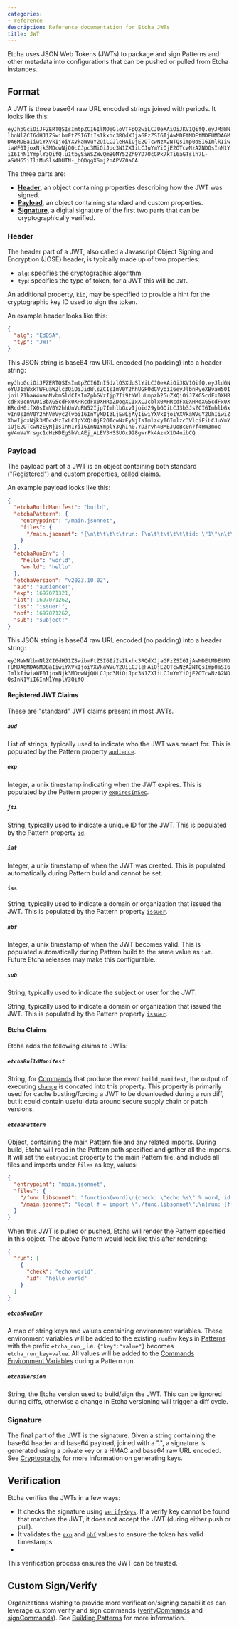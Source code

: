 ```yaml
---
categories:
- reference
description: Reference documentation for Etcha JWTs
title: JWT
---
```


Etcha uses JSON Web Tokens (JWTs) to package and sign Patterns and other metadata into configurations that can be pushed or pulled from Etcha instances.

## Format

A JWT is three base64 raw URL encoded strings joined with periods.  It looks like this:

`eyJhbGciOiJFZERTQSIsImtpZCI6IlNOeGloVTFpQ2wiLCJ0eXAiOiJKV1QifQ.eyJMaWNlbnNlZCI6dHJ1ZSwibmFtZSI6IiIsIkxhc3RQdXJjaGFzZSI6IjAwMDEtMDEtMDFUMDA6MDA6MDBaIiwiYXVkIjoiYXVkaWVuY2UiLCJleHAiOjE2OTcwNzA2NTQsImp0aSI6ImlkIiwiaWF0IjoxNjk3MDcwNjQ0LCJpc3MiOiJpc3N1ZXIiLCJuYmYiOjE2OTcwNzA2NDQsInN1YiI6InN1YmplY3QifQ.u1tbySaWSZWvQmB0MY52Zh9YD7OcGPk7kTi6aGTsln7L-aSWH65iIliMuSls4DUTN-_bQDqgXSmj2nAPVZ0aCA`

The three parts are:

- [**Header**](#header), an object containing properties describing how the JWT was signed.
- [**Payload**](#payload), an object containing standard and custom properties.
- [**Signature**](#signature), a digital signature of the first two parts that can be cryptographically verified.

### Header

The header part of a JWT, also called a Javascript Object Signing and Encryption (JOSE) header, is typically made up of two properties:

- `alg`: specifies the cryptographic algorithm
- `typ`: specifies the type of token, for a JWT this will be `JWT`.

An additional property, `kid`, may be specified to provide a hint for the cryptographic key ID used to sign the token.

An example header looks like this:

```json
{
  "alg": "EdDSA",
  "typ": "JWT"
}
```

This JSON string is base64 raw URL encoded (no padding) into a header string:

`eyJhbGciOiJFZERTQSIsImtpZCI6InI5dzlOSXdoSlYiLCJ0eXAiOiJKV1QifQ.eyJldGNoYUJ1aWxkTWFuaWZlc3QiOiJidWlsZCIsImV0Y2hhUGF0dGVybiI6eyJlbnRyeXBvaW50IjoiL21haW4uanNvbm5ldCIsImZpbGVzIjp7Ii9tYWluLmpzb25uZXQiOiJ7XG5cdFx0XHRcdFx0cnVuOiBbXG5cdFx0XHRcdFx0XHRpZDogXCIxXCJcblx0XHRcdFx0XHRdXG5cdFx0XHRcdH0ifX0sImV0Y2hhUnVuRW52Ijp7ImhlbGxvIjoid29ybGQiLCJ3b3JsZCI6ImhlbGxvIn0sImV0Y2hhVmVyc2lvbiI6InYyMDIzLjEwLjAyIiwiYXVkIjoiYXVkaWVuY2UhIiwiZXhwIjoxNjk3MDcxMzIxLCJpYXQiOjE2OTcwNzEyNjIsImlzcyI6Imlzc3VlciEiLCJuYmYiOjE2OTcwNzEyNjIsInN1YiI6InN1YmplY3QhIn0.YD3rvh4BMEJUoBc0n7f4HW3moc-gV4mVaVrsgc1cHzKDEgSbVuAEj_ALEV3HSSUGx928gwrPk4AzmX1D4nibCQ`

### Payload

The payload part of a JWT is an object containing both standard ("Registered") and custom properties, called claims.

An example payload looks like this:

```json
{
  "etchaBuildManifest": "build",
  "etchaPattern": {
    "entrypoint": "/main.jsonnet",
    "files": {
      "/main.jsonnet": "{\n\t\t\t\t\trun: [\n\t\t\t\t\t\tid: \"1\"\n\t\t\t\t\t]\n\t\t\t\t}"
    }
  },
  "etchaRunEnv": {
    "hello": "world",
    "world": "hello"
  },
  "etchaVersion": "v2023.10.02",
  "aud": "audience!",
  "exp": 1697071321,
  "iat": 1697071262,
  "iss": "issuer!",
  "nbf": 1697071262,
  "sub": "subject!"
}
```

This JSON string is base64 raw URL encoded (no padding) into a header string:

`eyJMaWNlbnNlZCI6dHJ1ZSwibmFtZSI6IiIsIkxhc3RQdXJjaGFzZSI6IjAwMDEtMDEtMDFUMDA6MDA6MDBaIiwiYXVkIjoiYXVkaWVuY2UiLCJleHAiOjE2OTcwNzA2NTQsImp0aSI6ImlkIiwiaWF0IjoxNjk3MDcwNjQ0LCJpc3MiOiJpc3N1ZXIiLCJuYmYiOjE2OTcwNzA2NDQsInN1YiI6InN1YmplY3QifQ`

#### Registered JWT Claims

These are "standard" JWT claims present in most JWTs.

##### `aud`

List of strings, typically used to indicate who the JWT was meant for.  This is populated by the Pattern property [`audience`](../patterns#audience).

##### `exp`

Integer, a unix timestamp indicating when the JWT expires.  This is populated by the Pattern property [`expiresInSec`](../patterns#expiresinsec).

##### `jti`

String, typically used to indicate a unique ID for the JWT.  This is populated by the Pattern property [`id`](../patterns#id).

##### `iat`

Integer, a unix timestamp of when the JWT was created.  This is populated automatically during Pattern build and cannot be set.

#### `iss`

String, typically used to indicate a domain or organization that issued the JWT.  This is populated by the Pattern property [`issuer`](../patterns#issuer).

##### `nbf`

Integer, a unix timestamp of when the JWT becomes valid.  This is populated automatically during Pattern build to the same value as `iat`.  Future Etcha releases may make this configurable.

##### `sub`

String, typically used to indicate the subject or user for the JWT.  

String, typically used to indicate a domain or organization that issued the JWT.  This is populated by the Pattern property [`issuer`](../patterns#issuer).

#### Etcha Claims

Etcha adds the following claims to JWTs:

##### `etchaBuildManifest`

String, for [Commands](../commands) that produce the event `build_manifest`, the output of executing [`change`](../commands#change) is concated into this property.  This property is primarily used for cache busting/forcing a JWT to be downloaded during a run diff, but it could contain useful data around secure supply chain or patch versions.

##### `etchaPattern`

Object, containing the main [Pattern](../patterns) file and any related imports.  During build, Etcha will read in the Pattern path specified and gather all the imports.  It will set the `entrypoint` property to the main Pattern file, and include all files and imports under `files` as key, values:

```json
{
  "entrypoint": "main.jsonnet",
  "files": {
    "/func.libsonnet": "function(word)\n{check: \"echo %s\" % word, id: \"hello %s\" % word}",
    "/main.jsonnet": "local f = import \"./func.libsonnet\";\n{run: [f(\"world\")]}"
  }
}
```

When this JWT is pulled or pushed, Etcha will [render the Pattern](../patterns#rendering) specified in this object.  The above Pattern would look like this after rendering:

```json
{
  "run": [
    {
      "check": "echo world",
      "id": "hello world"
    }
  ]
}
```

##### `etchaRunEnv`

A map of string keys and values containing environment variables.  These environment variables will be added to the existing `runEnv` keys in [Patterns](../patterns#runenv) with the prefix `etcha_run_`, i.e. `{"key":"value"}` becomes `etcha_run_key=value`.  All values will be added to the [Commands Environment Variables](../commands#environment-variables) during a Pattern run.


##### `etchaVersion`

String, the Etcha version used to build/sign the JWT.  This can be ignored during diffs, otherwise a change in Etcha versioning will trigger a diff cycle.

### Signature

The final part of the JWT is the signature.  Given a string containing the base64 header and base64 payload, joined with a ".", a signature is generated using a private key or a HMAC and base64 raw URL encoded.  See [Cryptography](../cryptography) for more information on generating keys.

## Verification

Etcha verifies the JWTs in a few ways:

- It checks the signature using [`verifyKeys`](../config#verifykeys).  If a verify key cannot be found that matches the JWT, it does not accept the JWT (during either push or pull).
- It validates the [`exp`](#exp) and [`nbf`](#nbf) values to ensure the token has valid timestamps.
- 
This verification process ensures the JWT can be trusted.

## Custom Sign/Verify

Organizations wishing to provide more verification/signing capabilities can leverage custom verify and sign commands ([verifyCommands](../config#verifycommands) and [signCommands](../config#signingcommands)).  See [Building Patterns](../../guides/building-patterns) for more information.
